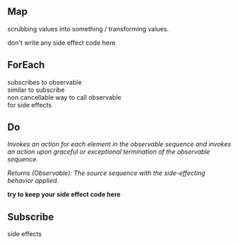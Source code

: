 ## Map
scrubbing values into something / transforming values. 

don't write any side effect code here

## ForEach
subscribes to observable<br />
similar to subscribe <br />
non cancellable way to call observable<br />
for side effects <br />

## Do
*Invokes an action for each element in the observable sequence and invokes an action upon graceful or exceptional termination of the observable sequence.*

*Returns (Observable): The source sequence with the side-effecting behavior applied.*

**try to keep your side effect code here**

## Subscribe

side effects